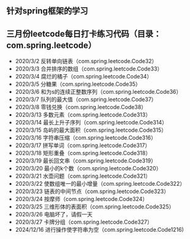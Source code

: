 ## 针对spring框架的学习
## 三月份leetcode每日打卡练习代码（目录：com.spring.leetcode）
* 2020/3/2 反转单向链表（com.spring.leetcode.Code32）
* 2020/3/3 合并排序的数组（com.spring.leetcode.Code33）
* 2020/3/4 腐烂的橘子（com.spring.leetcode.Code34）
* 2020/3/5 分糖果（com.spring.leetcode.Code35）
* 2020/3/6 和为s的连续正整数序列（com.spring.leetcode.Code36）
* 2020/3/7 队列的最大值（com.spring.leetcode.Code37）
* 2020/3/8 零钱兑换（com.spring.leetcode.Code38）
* 2020/3/13 多数元素（com.spring.leetcode.Code313）
* 2020/3/14 最长上升子序列（com.spring.leetcode.Code314）
* 2020/3/15 岛屿的最大面积（com.spring.leetcode.Code315）
* 2020/3/16 字符串压缩（com.spring.leetcode.Code316）
* 2020/3/17 拼写单词（com.spring.leetcode.Code317）
* 2020/3/18 矩形重叠（com.spring.leetcode.Code318）
* 2020/3/19 最长回文串（com.spring.leetcode.Code319）
* 2020/3/20 最小的k个数（com.spring.leetcode.Code320）
* 2020/3/21 水壶问题（com.spring.leetcode.Code321）
* 2020/3/22 使数组唯一的最小增量（com.spring.leetcode.Code322）
* 2020/3/23 链表的中间节点（com.spring.leetcode.Code323）
* 2020/3/24 按摩师（com.spring.leetcode.Code324）
* 2020/3/25 三维形体的表面积（com.spring.leetcode.Code325）
* 2020/3/26 电脑坏了，请假一天
* 2020/3/27 卡牌分组（com.spring.leetcode.Code327）
* 2024/12/16  进行操作使字符串为空（com.spring.leetcode.Code1216)
